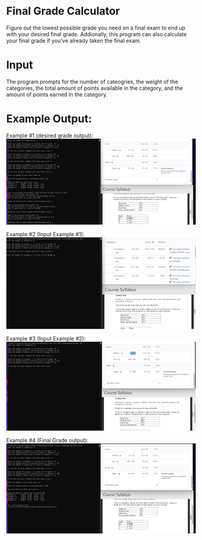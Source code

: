 # Final Grade Calculator
Figure out the lowest possible grade you need on a final exam to end up with your desired final grade. Addionally, this program can also calculate your final grade if you've already taken the final exam. 

# Input
The program prompts for the number of cateogries, the weight of the categories, the total amount of points available in the category, and the amount of points earned in the category.

# Example Output:
Example #1 (desired grade output):
![Example Image](https://github.com/sazncode/Final-Grade-Calculator/blob/main/Input-Output-Examples/desired%20grade%20calculation.jpg)

Example #2 (Input Example #1):
![Example Image](https://github.com/sazncode/Final-Grade-Calculator/blob/main/Input-Output-Examples/Values.jpg)

Example #3 (Input Example #2):
![Example Image](https://github.com/sazncode/Final-Grade-Calculator/blob/main/Input-Output-Examples/Alternative%20Values.jpg)

Example #4 (Final Grade output):
![Example Image](https://github.com/sazncode/Final-Grade-Calculator/blob/main/Input-Output-Examples/final%20grade%20calculation.jpg)

